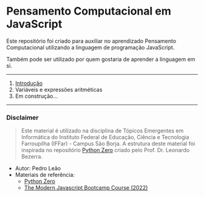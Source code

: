 # Pensamento Computacional em JavaScript
Este repositório foi criado para auxiliar no aprendizado Pensamento Computacional utilizando a linguagem de programação JavaScript.

Também pode ser utilizado por quem gostaria de aprender a linguagem em si.

---

1. [Introdução](/content/1-Intro.md)
2. Variáveis e expressões aritméticas
3. Em construção...

---

### Disclaimer
> Este material é utilizado na disciplina de Tópicos Emergentes em Informática do Instituto Federal de Educação, Ciência e Tecnologia Farroupilha (IFFar) - Campus São Borja.
> A estrutura deste material foi inspirada no repositório [Python Zero](https://github.com/leobezerra/python-zero) criado pelo Prof. Dr. Leonardo Bezerra.

* Autor: Pedro Leão
* Materiais de referência:
  * [Python Zero](https://github.com/leobezerra/python-zero)
  * [The Modern Javascript Bootcamp Course (2022)](https://www.udemy.com/course/javascript-beginners-complete-tutorial/)

